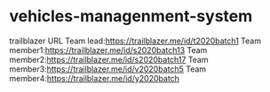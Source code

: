 # vehicles-managenment-system
trailblazer URL
Team lead:https://trailblazer.me/id/t2020batch1
Team member1:https://trailblazer.me/id/s2020batch13
Team member2:https://trailblazer.me/id/s2020batch17
Team member3:https://trailblazer.me/id/v2020batch5
Team member4:https://trailblazer.me/id/y2020batch

